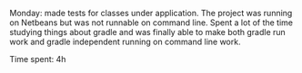 Monday: made tests for classes under application. The project was running on Netbeans but was not runnable on command line. Spent a lot of the time studying things about gradle and was finally able to make both gradle run work and gradle independent running on command line work.

Time spent: 4h
